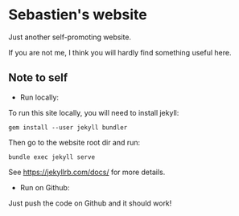 Sebastien's website
===================

Just another self-promoting website.

If you are not me, I think you will hardly find something useful here.

Note to self
------------

 - Run locally:
 
 To run this site locally, you will need to install jekyll:
 
 ``
 gem install --user jekyll bundler
 ``
 
 Then go to the website root dir and run:
 
 ``
 bundle exec jekyll serve
 ``

See https://jekyllrb.com/docs/ for more details.

  - Run on Github:
  
  Just push the code on Github and it should work!
